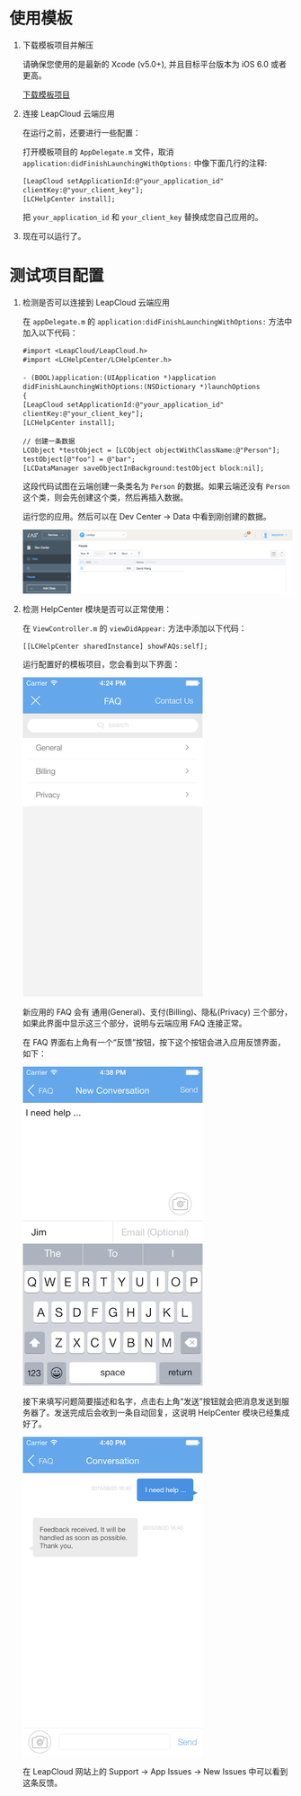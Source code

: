 # 使用模板

1. 下载模板项目并解压

	请确保您使用的是最新的 Xcode (v5.0+), 并且目标平台版本为 iOS 6.0 或者更高。

    <a class="download-sdk" href="https://raw.githubusercontent.com/LeapAppServices/LAS-SDK-Release/master/iOS/v1.5.0/LASStarterProject.zip">下载模板项目</a>

2. 连接 LeapCloud 云端应用

	在运行之前，还要进行一些配置：
	
	打开模板项目的 `AppDelegate.m` 文件，取消 `application:didFinishLaunchingWithOptions:` 中像下面几行的注释:
    
    ```objc
    [LeapCloud setApplicationId:@"your_application_id" clientKey:@"your_client_key"];
    [LCHelpCenter install];
    ```
    
    把 `your_application_id` 和 `your_client_key` 替换成您自己应用的。
    
3. 现在可以运行了。
    
    
# 测试项目配置

1. 检测是否可以连接到 LeapCloud 云端应用

	在 `appDelegate.m` 的 `application:didFinishLaunchingWithOptions:` 方法中加入以下代码：


	```objc
	#import <LeapCloud/LeapCloud.h>
	#import <LCHelpCenter/LCHelpCenter.h>
	
	- (BOOL)application:(UIApplication *)application 	didFinishLaunchingWithOptions:(NSDictionary *)launchOptions
	{
	[LeapCloud setApplicationId:@"your_application_id" 	clientKey:@"your_client_key"];
	[LCHelpCenter install];
	
	// 创建一条数据
	LCObject *testObject = [LCObject objectWithClassName:@"Person"];
	testObject[@"foo"] = @"bar";
	[LCDataManager saveObjectInBackground:testObject block:nil];
	```

	这段代码试图在云端创建一条类名为 `Person` 的数据。如果云端还没有 `Person` 这个类，则会先创建这个类，然后再插入数据。

	运行您的应用。然后可以在 Dev Center -> Data 中看到刚创建的数据。
	
	![imgSDKQSTestAddObj](../../../images/imgSDKQSTestAddObj.png)

2. 检测 HelpCenter 模块是否可以正常使用：
	
	在 `ViewController.m` 的 `viewDidAppear:` 方法中添加以下代码：
	
	```
	[[LCHelpCenter sharedInstance] showFAQs:self];
	```
	
	运行配置好的模板项目，您会看到以下界面：
	
	![ios_faq_view](../../../images/ios_faq_view.png)
	
	新应用的 FAQ 会有 通用(General)、支付(Billing)、隐私(Privacy) 三个部分，如果此界面中显示这三个部分，说明与云端应用 FAQ 连接正常。
	
	在 FAQ 界面右上角有一个“反馈”按钮，按下这个按钮会进入应用反馈界面，如下：
	
	![ios_new_conversation_view](../../../images/ios_new_conversation_view.png)
	
	接下来填写问题简要描述和名字，点击右上角“发送”按钮就会把消息发送到服务器了。发送完成后会收到一条自动回复，这说明 HelpCenter 模块已经集成好了。
	
	![ios_issue_message_view](../../../images/ios_issue_message_view.png)
	
	在 LeapCloud 网站上的 Support -> App Issues -> New Issues 中可以看到这条反馈。

